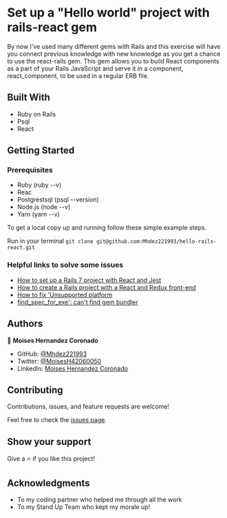 # Set up a "Hello world" project with rails-react gem

By now I've used many different gems with Rails and this exercise will have you connect previous knowledge with new knowledge as you get a chance to use the react-rails gem. This gem allows you to build React components as a part of your Rails JavaScript and serve it in a component, react_component, to be used in a regular ERB file.


## Built With

- Ruby on Rails
- Psql
- React

## Getting Started

### Prerequisites

- Ruby (ruby --v)
- Reac
- Postgrestsql (psql --version)
- Node.js (node --v)
- Yarn (yarn --v)

To get a local copy up and running follow these simple example steps.

Run in your terminal `git clone git@github.com:Mhdez221993/hello-rails-react.git`


### Helpful links to solve some issues

- [How to set up a Rails 7 project with React and Jest](https://medium.com/rd-shipit/how-to-set-up-a-rails-7-project-with-react-and-jest-f2e016bfbdf3)
- [How to create a Rails project with a React and Redux front-end](https://www.freecodecamp.org/news/how-to-create-a-rails-project-with-a-react-and-redux-front-end-8b01e17a1db/)
- [How to fix 'Unsupported platform](https://stackoverflow.com/questions/56103865/how-to-fix-unsupported-platform-for-fsevents1-2-9-wanted-osdarwin-arch)
- [find_spec_for_exe': can't find gem bundler](https://stackoverflow.com/questions/47026174/find-spec-for-exe-cant-find-gem-bundler-0-a-gemgemnotfoundexception)


## Authors

👤 **Moises Hernandez Coronado**

- GitHub: [@Mhdez221993](https://github.com/Mhdez221993)
- Twitter: [@MoisesH42060050](https://twitter.com/MoisesH42060050)
- LinkedIn: [Moises Hernandez Coronado](https://www.linkedin.com/in/moises-hernandez-9bbb17145/)

## Contributing

Contributions, issues, and feature requests are welcome!

Feel free to check the [issues page](https://github.com/Mhdez221993/blog_app/issues).

## Show your support

Give a ⭐️ if you like this project!

## Acknowledgments

- To my coding partner who helped me through all the work
- To my Stand Up Team who kept my morale up!

